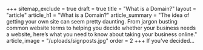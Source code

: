 +++
sitemap_exclude = true
draft = true
title = "What is a Domain?"
layout = "article"
article_h1 = "What is a Domain?"
article_summary = "The idea of getting your own site can seem pretty daunting. From jargon busting common website terms to helping you decide whether your business needs a website, here’s what you need to know about taking your business online."
article_image = "/uploads/signposts.jpg"
order = 2
+++
If you've decided...